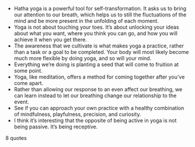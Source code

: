  - Hatha yoga is a powerful tool for self-transformation. It asks us to bring our attention to our breath, which helps us to still the fluctuations of the mind and be more present in the unfolding of each moment.
 - Yoga is not about touching your toes. It’s about unlocking your ideas about what you want, where you think you can go, and how you will achieve it when you get there.
 - The awareness that we cultivate is what makes yoga a practice, rather than a task or a goal to be completed. Your body will most likely become much more flexible by doing yoga, and so will your mind.
 - Everything we’re doing is planting a seed that will come to fruition at some point.
 - Yoga, like meditation, offers a method for coming together after you’ve come apart.
 - Rather than allowing our response to an even affect our breathing, we can learn instead to let our breathing change our relationship to the event.
 - See if you can approach your own practice with a healthy combination of mindfulness, playfulness, precision, and curiosity.
 - I think it’s interesting that the opposite of being active in yoga is not being passive. It’s being receptive.

8 quotes